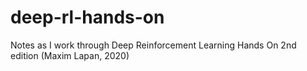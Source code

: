 # deep-rl-hands-on
Notes as I work through Deep Reinforcement Learning Hands On 2nd edition (Maxim Lapan, 2020)
